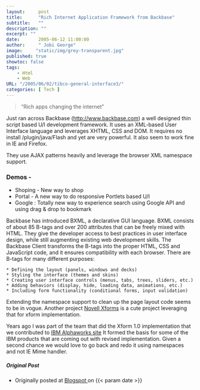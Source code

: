 ```yaml
---
layout:     post
title:      "Rich Internet Application Framework from Backbase"
subtitle:   ""
description: ""
excerpt: ""
date:       2005-06-12 11:00:00
author:     " Jobi George"
image:     "static/img/grey-transparent.jpg"
published: true
showtoc: false 
tags:
    - Html
    - Web
URL: "/2005/06/02/tibco-general-interface3/"
categories: [ Tech ]
---
```


> “Rich apps changing the internet”

Just ran across Backbase (http://www.backbase.com) a well designed thin script based U/I development framework. It uses an XML-based User Interface language and leverages XHTML, CSS and DOM. It requires no install /plugin/java/Flash and yet are very powerful. It also seem to work fine in IE and Firefox.

They use AJAX patterns heavily and leverage the browser XML namespace support.

### Demos -

* Shoping - New way to shop
* Portal - A new way to do responsive Portlets based U/I
* Google : Totally new way to experience search using Google API and using drag & drop to bookmark

Backbase has introduced BXML, a declarative GUI language. BXML consists of about 85 B-tags and over 200 attributes that can be freely mixed with HTML. They give the developer access to best practices in user interface design, while still augmenting existing web development skills. The Backbase Client transforms the B-tags into the proper HTML, CSS and JavaScript code, and it ensures compatibility with each browser. There are B-tags for many different purposes:

    * Defining the layout (panels, windows and decks)
    * Styling the interface (themes and skins)
    * Creating user interface controls (menus, tabs, trees, sliders, etc.)
    * Adding behaviors (display, hide, loading data, animations, etc.)
    * Including form functionality (conditional forms, input validation)


Extending the namespace support to clean up the page layout code seems to be in vogue. Another project [ Novell Xforms](http://ftp.novell.com/pub/forge/xforms-explorer/docs/home.html) is a cute project leveraging that for xform implementation.

Years ago I was part of the team that did the Xform 1.0 implementation that we contributed to [IBM Alphaworks site](http://www.alphaworks.ibm.com/tech/xmlforms) It formed the basis for some of the IBM products that are coming out with revised implementation. Given a second chance we would love to go back and redo it using namespaces and not IE Mime handler. 


##### Original Post

* Originally posted at [ Blogspot ](http://jobig.blogspot.com/2005/06/rich-internet-application-framework.html) on {{< param date >}}

